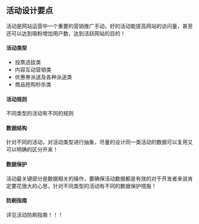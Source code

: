 ## 活动设计要点
活动是网站运营中一个重要的营销推广手动，好的活动能提高网站的访问量，甚至还可以达到吸粉增加用户数，达到活跃网站的目的！

#### 活动类型
* 投票选拔类
* 内容互动营销类
* 优惠券派送及各种派送类
* 商品抢购秒杀类


#### 活动规则
不同类型的活动有不同的规则

#### 数据结构
针对不同的活动，对活动类型进行抽象，尽量的设计同一类活动的数据可以复用又可以明确的区分开来！


#### 数据保护
活动最关键部分是数据相关的操作，要确保活动数据都是有效的对于开发者来说肯定要花很大的心思，针对不同类型的活动有不同的数据保护措施！

#### 防刷指南
详见活动防刷指南！！！

